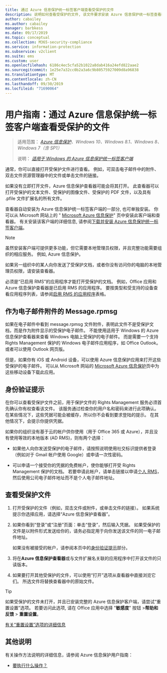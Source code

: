 ```yaml
---
title: 通过 Azure 信息保护统一标签客户端查看受保护的文件
description: 说明如何查看受保护的文件, 该文件要求安装 Azure 信息保护统一标签查看器。
author: cabailey
ms.author: cabailey
manager: barbkess
ms.date: 09/17/2019
ms.topic: conceptual
ms.collection: M365-security-compliance
ms.service: information-protection
ms.subservice: v2client
ms.suite: ems
ms.custom: user
ms.openlocfilehash: 6186c4ec5cfa52b1022a8dab416a24efd822aae2
ms.sourcegitcommit: 1e25e7a32cc0b2a3a6c9b80575927009d8a96838
ms.translationtype: MT
ms.contentlocale: zh-CN
ms.lasthandoff: 09/30/2019
ms.locfileid: "71690064"
---
```

# <a name="user-guide-view-protected-files-with-the-azure-information-protection-unified-labeling-client"></a>用户指南：通过 Azure 信息保护统一标签客户端查看受保护的文件

>适用范围： *[Azure 信息保护](https://azure.microsoft.com/pricing/details/information-protection)、Windows 10、Windows 8.1、Windows 8、Windows 7（含 SP1）*
>
> 说明： *[适用于 Windows 的 Azure 信息保护统一标签客户端](../faqs.md#whats-the-difference-between-the-azure-information-protection-client-and-the-azure-information-protection-unified-labeling-client)*

通常，你可以直接打开受保护文件进行查看。 例如，可双击电子邮件中的附件、双击文件资源管理器中的文件或单击文件的链接。

如果没有立即打开文件，Azure 信息保护查看器可能会将其打开。 此查看器可以打开受保护的文本文件、受保护的图像文件、受保护的 PDF 文件，以及具有 .pfile 文件扩展名的所有文件。

查看器自动安装为 Azure 信息保护统一标签客户端的一部分, 也可单独安装。 你可以从 Microsoft 网站上的 " [Microsoft Azure 信息保护](https://go.microsoft.com/fwlink/?LinkId=303970)" 页中安装此客户端和查看器。 有关安装该客户端的详细信息, 请参阅[下载并安装 Azure 信息保护统一标签客户端](install-unifiedlabelingclient-app.md)。

> [!NOTE]
> 虽然安装客户端可提供更多功能，但它需要本地管理员权限，并且完整功能需要组织的相应服务。 例如, Azure 信息保护。
> 
> 如果另一组织中的某人向你发送了受保护文档，或者你没有访问你的电脑的本地管理员权限，请安装查看器。

必须是“已启用 RMS”的应用程序才能打开受保护的文档。 例如，Office 应用和 Azure 信息保护查看器是已启用 RMS 的应用程序。 要按类型和受支持的设备查看应用程序列表，请参阅[启用 RMS 的应用程序](../requirements-applications.md#rms-enlightened-applications)表格。 

## <a name="messagerpmsg-as-an-email-attachment"></a>作为电子邮件附件的 Message.rpmsg

如果在电子邮件中看到 message.rpmsg 文件附件，表明此文件不是受保护文档，而是作为附件显示的受保护电子邮件。 不能使用适用于 Windows 的 Azure 信息保护查看器来查看 Windows 电脑上受保护的电子邮件。 而是需要一个支持 Rights Management 保护的 Windows 电子邮件应用程序，如 Office Outlook。 或者可以使用 Outlook 网页版。

但是，如果你有 iOS 或 Android 设备，可以使用 Azure 信息保护应用来打开这些受保护的电子邮件。 可以从 Microsoft 网站的 [Microsoft Azure 信息保护](https://go.microsoft.com/fwlink/?LinkId=303970)页中为这些移动设备下载此应用。

## <a name="prompts-for-authentication"></a>身份验证提示

在你可以查看受保护文件之前，用于保护文件的 Rights Management 服务必须首先确认你有权查看该文件。 该服务通过检查你的用户名和密码来进行此项确认。 在某些情况下，这些凭据可能会被缓存，所以你不会看到要求登陆的提示。 在其他情况下，会提示你提供凭据。

如果你的组织没有基于云的帐户供你使用（用于 Office 365 或 Azure），并且没有使用等效的本地版本 (AD RMS)，则有两个选择：

- 如果他人向你发送受保护的电子邮件，请按照说明使用社交标识提供者登录（例如对于 Gmail 帐户使用 Google）或申请一次性密码。

- 可以申请一个接受你的凭据的免费帐户，使你能够打开受 Rights Management 保护的文档。 若要申请此帐户，请单击链接以申请[个人 RMS](https://go.microsoft.com/fwlink/?LinkId=309469)，然后使用公司电子邮件地址而不是个人电子邮件地址。 

## <a name="to-view-a-protected-file"></a>查看受保护文件

1. 打开受保护的文件（例如，双击文件或附件，或单击文件的链接）。 如果系统提示你选择应用，请选择“Azure 信息保护查看器”。 

2. 如果你看到“登录”或“注册”页面：单击“登录”，然后输入凭据。 如果受保护的文件是以附件形式发送给你的，请务必指定用于向你发送该文件的同一电子邮件地址。
    
    如果没有被接受的帐户，请参阅本页中的[身份验证提示](#prompts-for-authentication)部分。

3. 将在**Azure 信息保护查看器**或与文件扩展名关联的应用程序中打开该文件的只读版本。

4. 如果要打开其他受保护的文件，可以使用“打开”选项从查看器中直接浏览它们。 所选文件将替换查看器中的原始文件。 

> [!TIP]
> 如果受保护的文件未打开，并且已安装完整的 Azure 信息保护客户端，请尝试“重置设置”选项。 若要访问此选项, 请在 Office 应用中选择 "**敏感度**" 按钮 >**帮助和反馈** > **重置设置**。 
> 
> [有关“重置设置”选项的详细信息](clientv2-admin-guide.md#more-information-about-the-reset-settings-option)

## <a name="other-instructions"></a>其他说明
有关操作方法说明的详细信息，请参阅 Azure 信息保护用户指南：

- [要执行什么操作？](client-user-guide.md#what-do-you-want-to-do)

